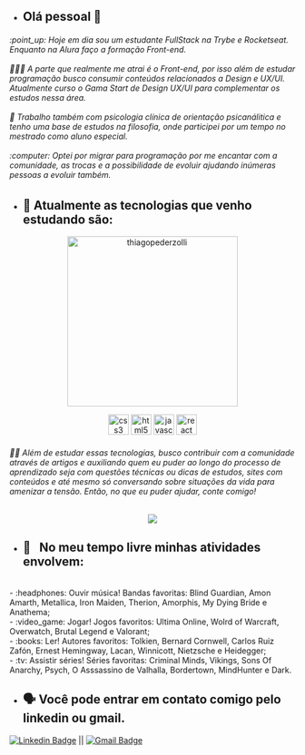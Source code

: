 - ## Olá pessoal 👋
<h6 align="left">
:point_up: Hoje em dia sou um estudante FullStack na Trybe e Rocketseat. Enquanto na Alura faço a formação Front-end.
<br/><br/>  👨🏻‍💻 A parte que realmente me atrai é o Front-end, por isso além de estudar programação busco consumir conteúdos relacionados a Design e UX/UI. Atualmente curso o Gama Start de Design UX/UI para complementar os estudos nessa área.
<br/><br/> 🧐 Trabalho também com psicologia clínica de orientação psicanálitica e tenho uma base de estudos na filosofia, onde participei por um tempo no mestrado como aluno especial. 
<br/><br/>:computer: Optei por migrar para programação por me encantar com a comunidade, as trocas e a possibilidade de evoluir ajudando inúmeras pessoas a evoluir também.
</h6>


- ## :rocket: Atualmente as tecnologias que venho estudando são:

<p align="center">  
  <img src="https://github-readme-stats.vercel.app/api/top-langs/?username=thiagopederzolli&layout=compact&hide=python" alt="thiagopederzolli" width="300" height="300" />
</p>

<p align="center">
  <img src="https://devicons.github.io/devicon/devicon.git/icons/css3/css3-original.svg" alt="css3" width="36" height="36"/> 
  <img src="https://devicons.github.io/devicon/devicon.git/icons/html5/html5-original.svg" alt="html5" width="36" height="36"/>
  <img src="https://devicons.github.io/devicon/devicon.git/icons/javascript/javascript-original.svg" alt="javascript" width="36" height="36"/>
  <img src="https://devicons.github.io/devicon/devicon.git/icons/react/react-original.svg" alt="react" width="36" height="36"/> 
</p>

<h6>
🧙‍♂️ Além de estudar essas tecnologias, busco contribuir com a comunidade através de artigos e auxiliando quem eu puder ao longo do processo de aprendizado seja com questões técnicas ou dicas de estudos, sites com conteúdos e até mesmo só conversando sobre situações da vida para amenizar a tensão. Então, no que eu puder ajudar, conte comigo!
</h6>

<p align="center">
  <img src="https://ik.imagekit.io/iseca49kdh/cattype_cOZpJ_qq3b.gif" />
</p>


- ## 💬  &nbsp; No meu tempo livre minhas atividades envolvem:


<p>
<br/> - :headphones: Ouvir música! Bandas favoritas: Blind Guardian, Amon Amarth, Metallica, Iron Maiden, Therion, Amorphis, My Dying Bride e Anathema;
<br/> - :video_game: Jogar! Jogos favoritos: Ultima Online, Wolrd of Warcraft, Overwatch, Brutal Legend e Valorant;
<br/> - :books: Ler! Autores favoritos: Tolkien, Bernard Cornwell, Carlos Ruiz Zafón, Ernest Hemingway, Lacan, Winnicott, Nietzsche e Heidegger;
<br/> - :tv: Assistir séries! Séries favoritas: Criminal Minds, Vikings, Sons Of Anarchy, Psych, O Asssassino de Valhalla, Bordertown, MindHunter e Dark.
 </p>


- ## 🗣️ Você pode entrar em contato comigo pelo linkedin ou gmail.


 [![Linkedin Badge](https://img.shields.io/badge/-ThiagoPederzolli-blue?style=flat-square&logo=Linkedin&logoColor=white&link=https://www.linkedin.com/in/thiagopederzollimdasilva/)](https://www.linkedin.com/in/thiagopederzollimdasilva/) 
|| 
[![Gmail Badge](https://img.shields.io/badge/-thiagopederzolli@gmail.com-c14438?style=flat-square&logo=Gmail&logoColor=white&link=mailto:thiagopederzolli@gmail.com)](mailto:thiagopederzolli@gmail.com)

